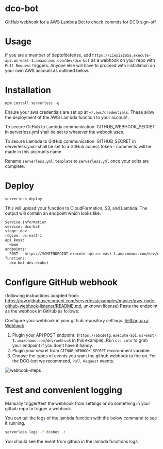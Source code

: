 # dco-bot
GitHub webhook for a AWS Lambda Bot to check commits for DCO sign-off

# Usage
If you are a member of deptofdefense, add `https://1iexi2zo5a.execute-api.us-east-1.amazonaws.com/dev/dco-bot` as a webhook on your repo with `Pull Request` triggers. Anyone else will have to proceed with installation on your own AWS account as outlined below.

# Installation
```
npm install serverless -g
```
Ensure your aws credentials are set up at `~/.aws/credentials`. These allow the deployment of the AWS Lambda function to your account.

To secure GitHub to Lambda communication: GITHUB_WEBHOOK_SECRET in serverless.yml shall be set to whatever the webook uses.

To secure Lambda to GitHub communication: GITHUB_SECRET in serverless.yaml shall be set to a GitHub access token - comments will be made in this accounts name.

Rename `serverless.yml.template` to `serverless.yml` once your edits are complete.

# Deploy
```bash
serverless deploy
```

This will upload your function to CloudFormation, S3, and Lambda. The output will contain an endpoint which looks like:
```bash
Service Information
service: dco-bot
stage: dev
region: us-east-1
api keys:
  None
endpoints:
  POST - https://SOMEENDPOINT.execute-api.us-east-1.amazonaws.com/dev/dco-bot
functions:
  dco-bot-dev-dcobot
```

# Configure GitHub webhook
(following instructions adopted from: https://raw.githubusercontent.com/serverless/examples/master/aws-node-github-webhook-listener/README.md, unknown license)
Paste the endpoint as the webhook in GitHub as follows:

Configure your webhook in your github repository settings. [Setting up a Webhook](https://developer.github.com/webhooks/creating/#setting-up-a-webhook)

1. Plugin your API POST endpoint. (`https://abcdefg.execute-api.us-east-1.amazonaws.com/dev/webhook` in this example). Run `sls info` to grab your endpoint if you don't have it handy.
2. Plugin your secret from `GITHUB_WEBHOOK_SECRET` environment variable.
3. Choose the types of events you want the github webhook to fire on. For the DCO-bot we recommend, `Pull Request` events.

  ![webhook-steps](https://cloud.githubusercontent.com/assets/532272/21461773/db7cecd2-c922-11e6-9362-6bbf4661fe14.jpg)

# Test and convenient logging
Manually trigger/test the webhook from settings or do something in your github repo to trigger a webhook.

You can tail the logs of the lambda function with the below command to see it running.
```bash
serverless logs -f dcobot -t
```

You should see the event from github in the lambda functions logs.
